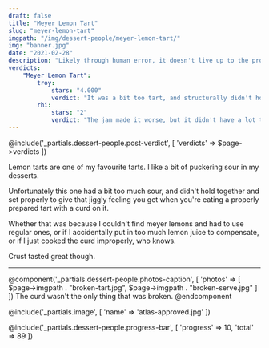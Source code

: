 ```yaml
---
draft: false
title: "Meyer Lemon Tart"
slug: "meyer-lemon-tart"
imgpath: "/img/dessert-people/meyer-lemon-tart/"
img: "banner.jpg"
date: "2021-02-28"
description: "Likely through human error, it doesn't live up to the promise of lemon tarts"
verdicts:
    "Meyer Lemon Tart":
        troy:
            stars: "4.000"
            verdict: "It was a bit too tart, and structurally didn't hold up well"
        rhi:
            stars: "2"
            verdict: "The jam made it worse, but it didn't have a lot to start with"
---
```


@include('_partials.dessert-people.post-verdict', [ 'verdicts' => $page->verdicts ])

Lemon tarts are one of my favourite tarts. I like a bit of puckering sour in my desserts.

Unfortunately this one had a bit too much sour, and didn't hold together and set properly to give that
jiggly feeling you get when you're eating a properly prepared tart with a curd on it.

Whether that was because I couldn't find meyer lemons and had to use regular ones, or if I accidentally put in too much
lemon juice to compensate, or if I just cooked the curd improperly, who knows.

Crust tasted great though.

<hr class="mt-8" />

@component('_partials.dessert-people.photos-caption', [ 'photos' => [ $page->imgpath . "broken-tart.jpg", $page->imgpath . "broken-serve.jpg" ] ])
The curd wasn't the only thing that was broken.
@endcomponent

@include('_partials.image', [ 'name' => 'atlas-approved.jpg' ])

<div class="mt-8">
@include('_partials.dessert-people.progress-bar', [ 'progress' => 10, 'total' => 89 ])
</div>
